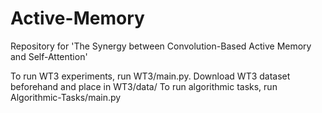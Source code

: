 # Active-Memory
Repository for 'The Synergy between Convolution-Based Active Memory and Self-Attention'

To run WT3 experiments, run WT3/main.py. Download WT3 dataset beforehand and place in WT3/data/
To run algorithmic tasks, run Algorithmic-Tasks/main.py
